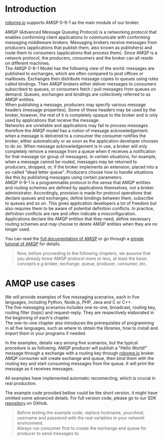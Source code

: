 # Introduction

[robomq.io](http://www.robomq.io) supports AMQP 0-9-1 as the main module of our broker.  

AMQP (Advanced Message Queuing Protocol) is a networking protocol that enables conforming client applications to communicate with conforming messaging middleware brokers. Messaging brokers receive messages from producers (applications that publish them, also known as publishers) and route them to consumers (applications that process them). Since AMQP is a network protocol, the producers, consumers and the broker can all reside on different machines.  
The AMQP 0-9-1 Model has the following view of the world: messages are published to exchanges, which are often compared to post offices or mailboxes. Exchanges then distribute message copies to queues using rules called bindings. Then AMQP brokers either deliver messages to consumers subscribed to queues, or consumers fetch / pull messages from queues on demand. Queues, exchanges and bindings are collectively referred to as AMQP entities.  
When publishing a message, producers may specify various message headers (message properties). Some of these headers may be used by the broker, however, the rest of it is completely opaque to the broker and is only used by applications that receive the message.  
Networks are unreliable and applications may fail to process messages therefore the AMQP model has a notion of message acknowledgement: when a message is delivered to a consumer the consumer notifies the broker, either automatically or as soon as the application developer chooses to do so. When message acknowledgement is in use, a broker will only completely remove a message from a queue when it receives a notification for that message (or group of messages). In certain situations, for example, when a message cannot be routed, messages may be returned to producers, dropped, or, if the broker implements an extension, placed into a so-called "dead letter queue". Producers choose how to handle situations like this by publishing messages using certain parameters.  
AMQP 0-9-1 is a programmable protocol in the sense that AMQP entities and routing schemes are defined by applications themselves, not a broker administrator. Accordingly, provision is made for protocol operations that declare queues and exchanges, define bindings between them, subscribe to queues and so on. This gives application developers a lot of freedom but also requires them to be aware of potential definition conflicts. In practice, definition conflicts are rare and often indicate a misconfiguration. Applications declare the AMQP entities that they need, define necessary routing schemes and may choose to delete AMQP entities when they are no longer used.  

You can read the [full documentation of AMQP](http://www.amqp.org/) or go through a [simple tutorial of AMQP](https://www.rabbitmq.com/tutorials/amqp-concepts.html) for details.  

> Now, before proceeding to the following chapters, we assume that you already know AMQP protocol more or less, at least the basic concepts e.g broker, exchange, queue, producer, consumer, etc.  

# AMQP use cases

We will provide examples of five messaging scenarios, each in five languages, including Python, Node.js, PHP, Java and C or C++.  
The five messaging scenarios includes one-to-one, broadcast, routing key, routing filter (topic) and request-reply. They are respectively elaborated in the beginning of each's chapter.  
The one-to-one chapter also introduces the prerequisites of programming in all five languages, such as where to obtain the libraries, how to install and import them in your programs if needed.      

In the examples, details vary among five scenarios, but the typical procedure is as following. AMQP producer will publish a "Hello World!" message through a exchange with a routing key through [robomq.io](http://www.robomq.io) broker. AMQP consumer will create exchange and queue, then bind them with the routing key and start consuming messages from the queue. It will print the message as it receives messages.  

All examples have implemented automatic reconnecting, which is crucial in real production.

The example code provided bellow could be the short version, it might have omitted some advanced details. For full version code, please go to our SDK [repository](https://github.com/robomq/robomq.io) on GitHub.  

> Before testing the example code, replace hostname, yourvhost, username and password with the real variables in your network environment.  
> Always run consumer first to create the exchange and queue for producer to send messages to.   